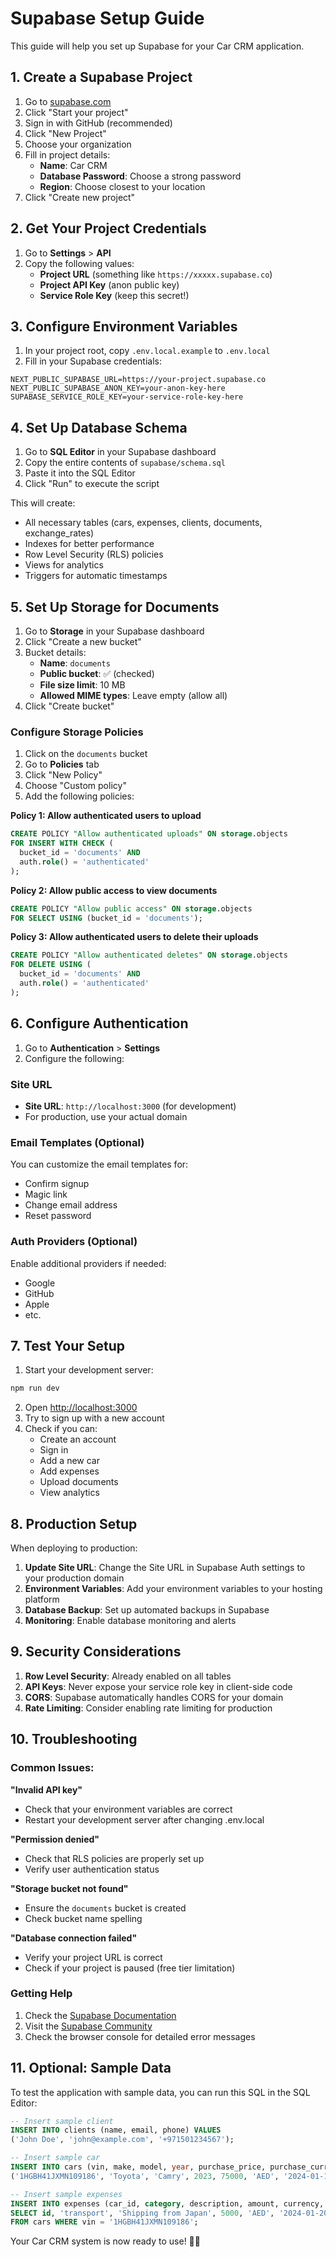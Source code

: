 # Supabase Setup Guide

This guide will help you set up Supabase for your Car CRM application.

## 1. Create a Supabase Project

1. Go to [supabase.com](https://supabase.com)
2. Click "Start your project"
3. Sign in with GitHub (recommended)
4. Click "New Project"
5. Choose your organization
6. Fill in project details:
   - **Name**: Car CRM
   - **Database Password**: Choose a strong password
   - **Region**: Choose closest to your location
7. Click "Create new project"

## 2. Get Your Project Credentials

1. Go to **Settings** > **API**
2. Copy the following values:
   - **Project URL** (something like `https://xxxxx.supabase.co`)
   - **Project API Key** (anon public key)
   - **Service Role Key** (keep this secret!)

## 3. Configure Environment Variables

1. In your project root, copy `.env.local.example` to `.env.local`
2. Fill in your Supabase credentials:

```env
NEXT_PUBLIC_SUPABASE_URL=https://your-project.supabase.co
NEXT_PUBLIC_SUPABASE_ANON_KEY=your-anon-key-here
SUPABASE_SERVICE_ROLE_KEY=your-service-role-key-here
```

## 4. Set Up Database Schema

1. Go to **SQL Editor** in your Supabase dashboard
2. Copy the entire contents of `supabase/schema.sql`
3. Paste it into the SQL Editor
4. Click "Run" to execute the script

This will create:
- All necessary tables (cars, expenses, clients, documents, exchange_rates)
- Indexes for better performance
- Row Level Security (RLS) policies
- Views for analytics
- Triggers for automatic timestamps

## 5. Set Up Storage for Documents

1. Go to **Storage** in your Supabase dashboard
2. Click "Create a new bucket"
3. Bucket details:
   - **Name**: `documents`
   - **Public bucket**: ✅ (checked)
   - **File size limit**: 10 MB
   - **Allowed MIME types**: Leave empty (allow all)
4. Click "Create bucket"

### Configure Storage Policies

1. Click on the `documents` bucket
2. Go to **Policies** tab
3. Click "New Policy"
4. Choose "Custom policy"
5. Add the following policies:

**Policy 1: Allow authenticated users to upload**
```sql
CREATE POLICY "Allow authenticated uploads" ON storage.objects
FOR INSERT WITH CHECK (
  bucket_id = 'documents' AND 
  auth.role() = 'authenticated'
);
```

**Policy 2: Allow public access to view documents**
```sql
CREATE POLICY "Allow public access" ON storage.objects
FOR SELECT USING (bucket_id = 'documents');
```

**Policy 3: Allow authenticated users to delete their uploads**
```sql
CREATE POLICY "Allow authenticated deletes" ON storage.objects
FOR DELETE USING (
  bucket_id = 'documents' AND 
  auth.role() = 'authenticated'
);
```

## 6. Configure Authentication

1. Go to **Authentication** > **Settings**
2. Configure the following:

### Site URL
- **Site URL**: `http://localhost:3000` (for development)
- For production, use your actual domain

### Email Templates (Optional)
You can customize the email templates for:
- Confirm signup
- Magic link
- Change email address
- Reset password

### Auth Providers (Optional)
Enable additional providers if needed:
- Google
- GitHub
- Apple
- etc.

## 7. Test Your Setup

1. Start your development server:
```bash
npm run dev
```

2. Open [http://localhost:3000](http://localhost:3000)
3. Try to sign up with a new account
4. Check if you can:
   - Create an account
   - Sign in
   - Add a new car
   - Add expenses
   - Upload documents
   - View analytics

## 8. Production Setup

When deploying to production:

1. **Update Site URL**: Change the Site URL in Supabase Auth settings to your production domain
2. **Environment Variables**: Add your environment variables to your hosting platform
3. **Database Backup**: Set up automated backups in Supabase
4. **Monitoring**: Enable database monitoring and alerts

## 9. Security Considerations

1. **Row Level Security**: Already enabled on all tables
2. **API Keys**: Never expose your service role key in client-side code
3. **CORS**: Supabase automatically handles CORS for your domain
4. **Rate Limiting**: Consider enabling rate limiting for production

## 10. Troubleshooting

### Common Issues:

**"Invalid API key"**
- Check that your environment variables are correct
- Restart your development server after changing .env.local

**"Permission denied"**
- Check that RLS policies are properly set up
- Verify user authentication status

**"Storage bucket not found"**
- Ensure the `documents` bucket is created
- Check bucket name spelling

**"Database connection failed"**
- Verify your project URL is correct
- Check if your project is paused (free tier limitation)

### Getting Help

1. Check the [Supabase Documentation](https://supabase.com/docs)
2. Visit the [Supabase Community](https://github.com/supabase/supabase/discussions)
3. Check the browser console for detailed error messages

## 11. Optional: Sample Data

To test the application with sample data, you can run this SQL in the SQL Editor:

```sql
-- Insert sample client
INSERT INTO clients (name, email, phone) VALUES 
('John Doe', 'john@example.com', '+971501234567');

-- Insert sample car
INSERT INTO cars (vin, make, model, year, purchase_price, purchase_currency, purchase_date, status) VALUES 
('1HGBH41JXMN109186', 'Toyota', 'Camry', 2023, 75000, 'AED', '2024-01-15', 'for_sale');

-- Insert sample expenses
INSERT INTO expenses (car_id, category, description, amount, currency, expense_date) 
SELECT id, 'transport', 'Shipping from Japan', 5000, 'AED', '2024-01-20'
FROM cars WHERE vin = '1HGBH41JXMN109186';
```

Your Car CRM system is now ready to use! 🚗✨
